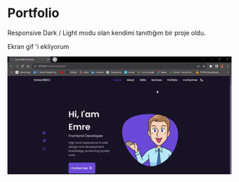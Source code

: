 # Portfolio

Responsive Dark / Light modu olan kendimi tanıttığım bir proje oldu.

Ekran gif 'i ekliyorum

![](portfolio.gif)

